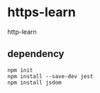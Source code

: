 # https-learn
http-learn
## dependency
    
    npm init
    npm install --save-dev jest
    npm install jsdom
    
